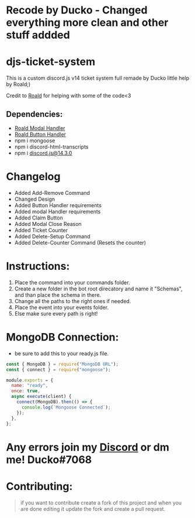 # Recode by Ducko - Changed everything more clean and other stuff addded

# djs-ticket-system
This is a custom discord.js v14 ticket system full remade by Ducko little help by Roald;) 

Credit to [Roald](https://github.com/RoaldDahl) for helping with some of the code<3

## Dependencies:
-  [Roald Modal Handler](https://github.com/RoaldDahl/Modal-Handler)
-  [Roald Button Handler](https://github.com/RoaldDahl/Button-Handler)
-  npm i mongoose
-  npm i discord-html-transcripts
-  npm i discord.js@14.3.0

# Changelog
- Added Add-Remove Command
- Changed Design
- Added Button Handler requirements
- Added modal Handler requirements
- Added Claim Button
- Added Modal Close Reason
- Added Ticket Counter
- Added Delete-Setup Command
- Added Delete-Counter Command (Resets the counter)

# Instructions:
1) Place the command into your commands folder.
2) Create a new folder in the bot root direcatory and name it "Schemas", and than place the schema in there.
3) Change all the paths to the right ones if needed.
4) Place the event into your events folder.
5) Else make sure every path is right!

# MongoDB Connection:
- be sure to add this to your ready.js file.
```js
const { MongoDB } = require("MongoDB URL");
const { connect } = require("mongoose");

module.exports = {
  name: "ready",
  once: true,
  async execute(client) {
    connect(MongoDB).then(() => {
      console.log(`Mongoose Connected`);
    });
  },
};
```

# Any errors join my [Discord](https://discord.gg/TKz7BMwEap) or dm me! Ducko#7068

# Contributing:
> if you want to contribute create a fork of this project and when you are done editing it update the fork and create a pull request.
